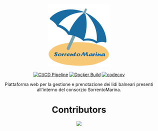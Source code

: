 <div align="center">
<img src="src/main/webapp/images/sorrentoMarina.png" width="200" height="200" alt="Logo">


[![CI/CD Pipeline](https://github.com/dardin88/SorrentoMarina/actions/workflows/build-test.yml/badge.svg)](https://github.com/dardin88/SorrentoMarina/actions/workflows/build-test.yml)
[![Docker Build](https://github.com/dardin88/SorrentoMarina/actions/workflows/docker-build.yml/badge.svg)](https://github.com/dardin88/SorrentoMarina/actions/workflows/docker-build.yml)
[![codecov](https://codecov.io/gh/dardin88/SorrentoMarina/graph/bundle/badge.svg)](https://codecov.io/gh/dardin88/SorrentoMarina/graph/bundle/badge.svg)

Piattaforma web per la gestione e prenotazione dei lidi balneari presenti all'interno del consorzio SorrentoMarina.

# Contributors

<a href="https://github.com/GPS-IS-The-Boys/SorrentoMarina/graphs/contributors">
  <img
  src="https://contrib.rocks/image?repo=GPS-IS-The-Boys/SorrentoMarina"
  />
</a>